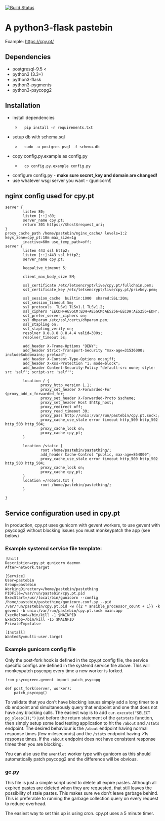 [![Build Status](https://travis-ci.org/lbatalha/pastething.svg?branch=master)](https://travis-ci.org/lbatalha/pastething)
# A python3-flask pastebin

Example: https://cpy.pt/

## Dependencies

* postgresql-9.5 <
* python3 (3.3+)
* python3-flask
* python3-pygments
* python3-psycopg2

## Installation

* install dependencies
	* ```
		pip install -r requirements.txt
		```
* setup db with schema.sql
	* ```
		sudo -u postgres psql -f schema.db
		```
* copy config.py.example as config.py
	* ```
		cp config.py.example config.py
		```
* configure config.py - **make sure secret_key and domain are changed!**
* use whatever wsgi server you want - (gunicorn!)


## nginx config used for cpy.pt

```
server {
        listen 80;
        listen [::]:80;
        server_name cpy.pt;
        return 301 https://$host$request_uri;
}
proxy_cache_path /home/pastebin/nginx_cache/ levels=1:2 keys_zone=cpy_pt:10m max_size=1g
        inactive=60m use_temp_path=off;
server {
        listen 443 ssl http2;
        listen [::]:443 ssl http2;
        server_name cpy.pt;

        keepalive_timeout 5;

        client_max_body_size 5M;

        ssl_certificate /etc/letsencrypt/live/cpy.pt/fullchain.pem;
        ssl_certificate_key /etc/letsencrypt/live/cpy.pt/privkey.pem;

        ssl_session_cache  builtin:1000  shared:SSL:20m;
        ssl_session_timeout 5m;
        ssl_protocols  TLSv1 TLSv1.1 TLSv1.2;
        ssl_ciphers 'EECDH+AESGCM:EDH+AESGCM:AES256+EECDH:AES256+EDH';
        ssl_prefer_server_ciphers on;
        ssl_dhparam /etc/ssl/certs/dhparam.pem;
        ssl_stapling on;
        ssl_stapling_verify on;
        resolver 8.8.8.8 8.8.4.4 valid=300s;
        resolver_timeout 5s;

        add_header X-Frame-Options "DENY";
        add_header Strict-Transport-Security "max-age=31536000; includeSubdomains; preload";
        add_header X-Content-Type-Options nosniff;
        add_header X-Xss-Protection "1; mode=block";
        add_header Content-Security-Policy "default-src none; style-src 'self'; script-src 'self'";

        location / {
                proxy_http_version 1.1;
                proxy_set_header X-Forwarded-For $proxy_add_x_forwarded_for;
                proxy_set_header X-Forwarded-Proto $scheme;
                proxy_set_header Host $http_host;
                proxy_redirect off;
                proxy_read_timeout 30;
                proxy_pass http://unix:/var/run/pastebin/cpy.pt.sock:;
                proxy_cache_use_stale error timeout http_500 http_502 http_503 http_504;
                proxy_cache_lock on;
                proxy_cache cpy_pt;
        }

        location /static {
                root /home/pastebin/pastething/;
                add_header Cache-Control "public, max-age=864000";
                proxy_cache_use_stale error timeout http_500 http_502 http_503 http_504;
                proxy_cache_lock on;
                proxy_cache cpy_pt;
        }
        location =/robots.txt {
                root /home/pastebin/pastething/;
        }

}
```

## Service configuration used in cpy.pt

In production, cpy.pt uses gunicorn with gevent workers, to use gevent with psycopg2 without blocking issues you must monkeypatch the app (see below)

### Example systemd service file template:
```
[Unit]
Description=cpy.pt gunicorn daemon
After=network.target

[Service]
User=pastebin
Group=pastebin
WorkingDirectory=/home/pastebin/pastething
PIDFile=/var/run/pastebin/cpy.pt.pid
ExecStart=/usr/local/bin/gunicorn --config /home/pastebin/pastething/gunicorn.conf.py --pid /var/run/pastebin/cpy.pt.pid -w {{2 * ansible_processor_count + 1}} -k gevent -b unix:/var/run/pastebin/cpy.pt.sock main:app
ExecReload=/bin/kill -1 $MAINPID
ExecStop=/bin/kill -15 $MAINPID
PrivateTmp=false

[Install]
WantedBy=multi-user.target
```

### Example gunicorn config file

Only the post-fork hook is defined in the cpy.pt config file, the service specific configs are defined in the systemd service file above.
This will monkeypatch psycopg every time a new worker is forked.
```
from psycogreen.gevent import patch_psycopg

def post_fork(server, worker):
	patch_psycopg()
```

To validate that you don't have blocking issues simply add a long timer to a db endpoint and simultaneously query that endpoint and one that does not have any blocking calls.
The easiest way is to add `cur.execute("SELECT pg_sleep(1);")` just before the return statement of the `getstats` function, then simply setup some load testing application to hit the `/about` and `/stats` endpoint.
The desired behaviour is the `/about` endpoint having normal response times (few mileseconds) and the `/stats` endpoint having >1s response times.
If the `/about` endpoint does not have consistent response times then you are blocking.

You can also use the `eventlet` worker type with gunicorn as this should automatically patch psycopg2 and the difference will be obvious.


### gc.py

This file is just a simple script used to delete all expire pastes.
Although all expired pastes are deleted when they are requested, that still leaves the possibility of stale pastes. This makes sure we don't leave garbage behind.
This is preferable to running the garbage collection query on every request to reduce overhead.

The easiest way to set this up is using cron.
cpy.pt uses a 5 minute timer.
